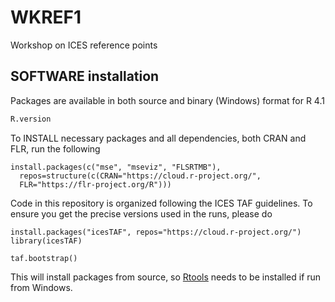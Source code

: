 # WKREF1

Workshop on ICES reference points

## SOFTWARE installation

Packages are available in both source and binary (Windows) format for R 4.1

```r
R.version
```

To INSTALL necessary packages and all dependencies, both CRAN and FLR, run the following

```
install.packages(c("mse", "mseviz", "FLSRTMB"),
  repos=structure(c(CRAN="https://cloud.r-project.org/",
  FLR="https://flr-project.org/R")))
```

Code in this repository is organized following the ICES TAF guidelines. To ensure you get the precise versions used in the runs, please do

```
install.packages("icesTAF", repos="https://cloud.r-project.org/")
library(icesTAF)

taf.bootstrap()
```

This will install packages from source, so [Rtools](https://cran.r-project.org/bin/windows/Rtools/) needs to be installed if run from Windows.


